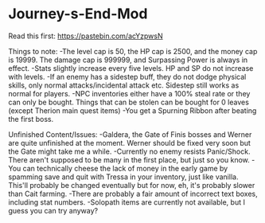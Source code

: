 # Journey-s-End-Mod
Read this first: https://pastebin.com/acYzpwsN

Things to note:
-The level cap is 50, the HP cap is 2500, and the money cap is 19999. The damage cap is 999999, and Surpassing Power is always in effect.
-Stats slightly increase every five levels. HP and SP do not increase with levels.
-If an enemy has a sidestep buff, they do not dodge physical skills, only normal attacks/incidental attack etc. Sidestep still works as normal for players.
-NPC inventories either have a 100% steal rate or they can only be bought. Things that can be stolen can be bought for 0 leaves (except Therion main quest items)
-You get a Spurning Ribbon after beating the first boss.
 
Unfinished Content/Issues:
-Galdera, the Gate of Finis bosses and Werner are quite unfinished at the moment. Werner should be fixed very soon but the Gate might take me a while.
-Currently no enemy resists Panic/Shock. There aren't supposed to be many in the first place, but just so you know.
-You can technically cheese the lack of money in the early game by spamming save and quit with Tressa in your inventory, just like vanilla. This'll probably be changed eventually but for now, eh, it's probably slower than Cait farming.
-There are probably a fair amount of incorrect text boxes, including stat numbers.
-Solopath items are currently not available, but I guess you can try anyway?
